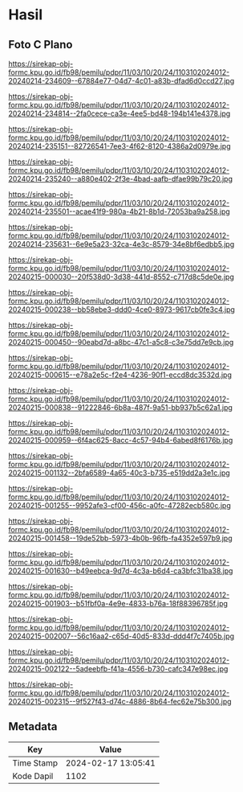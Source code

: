 # Hasil

## Foto C Plano

https://sirekap-obj-formc.kpu.go.id/fb98/pemilu/pdpr/11/03/10/20/24/1103102024012-20240214-234609--67884e77-04d7-4c01-a83b-dfad6d0ccd27.jpg

https://sirekap-obj-formc.kpu.go.id/fb98/pemilu/pdpr/11/03/10/20/24/1103102024012-20240214-234814--2fa0cece-ca3e-4ee5-bd48-194b141e4378.jpg

https://sirekap-obj-formc.kpu.go.id/fb98/pemilu/pdpr/11/03/10/20/24/1103102024012-20240214-235151--82726541-7ee3-4f62-8120-4386a2d0979e.jpg

https://sirekap-obj-formc.kpu.go.id/fb98/pemilu/pdpr/11/03/10/20/24/1103102024012-20240214-235240--a880e402-2f3e-4bad-aafb-dfae99b79c20.jpg

https://sirekap-obj-formc.kpu.go.id/fb98/pemilu/pdpr/11/03/10/20/24/1103102024012-20240214-235501--acae41f9-980a-4b21-8b1d-72053ba9a258.jpg

https://sirekap-obj-formc.kpu.go.id/fb98/pemilu/pdpr/11/03/10/20/24/1103102024012-20240214-235631--6e9e5a23-32ca-4e3c-8579-34e8bf6edbb5.jpg

https://sirekap-obj-formc.kpu.go.id/fb98/pemilu/pdpr/11/03/10/20/24/1103102024012-20240215-000030--20f538d0-3d38-441d-8552-c717d8c5de0e.jpg

https://sirekap-obj-formc.kpu.go.id/fb98/pemilu/pdpr/11/03/10/20/24/1103102024012-20240215-000238--bb58ebe3-ddd0-4ce0-8973-9617cb0fe3c4.jpg

https://sirekap-obj-formc.kpu.go.id/fb98/pemilu/pdpr/11/03/10/20/24/1103102024012-20240215-000450--90eabd7d-a8bc-47c1-a5c8-c3e75dd7e9cb.jpg

https://sirekap-obj-formc.kpu.go.id/fb98/pemilu/pdpr/11/03/10/20/24/1103102024012-20240215-000615--e78a2e5c-f2e4-4236-90f1-eccd8dc3532d.jpg

https://sirekap-obj-formc.kpu.go.id/fb98/pemilu/pdpr/11/03/10/20/24/1103102024012-20240215-000838--91222846-6b8a-487f-9a51-bb937b5c62a1.jpg

https://sirekap-obj-formc.kpu.go.id/fb98/pemilu/pdpr/11/03/10/20/24/1103102024012-20240215-000959--6f4ac625-8acc-4c57-94b4-6abed8f6176b.jpg

https://sirekap-obj-formc.kpu.go.id/fb98/pemilu/pdpr/11/03/10/20/24/1103102024012-20240215-001132--2bfa6589-4a65-40c3-b735-e519dd2a3e1c.jpg

https://sirekap-obj-formc.kpu.go.id/fb98/pemilu/pdpr/11/03/10/20/24/1103102024012-20240215-001255--9952afe3-cf00-456c-a0fc-47282ecb580c.jpg

https://sirekap-obj-formc.kpu.go.id/fb98/pemilu/pdpr/11/03/10/20/24/1103102024012-20240215-001458--19de52bb-5973-4b0b-96fb-fa4352e597b9.jpg

https://sirekap-obj-formc.kpu.go.id/fb98/pemilu/pdpr/11/03/10/20/24/1103102024012-20240215-001630--b49eebca-9d7d-4c3a-b6d4-ca3bfc31ba38.jpg

https://sirekap-obj-formc.kpu.go.id/fb98/pemilu/pdpr/11/03/10/20/24/1103102024012-20240215-001903--b51fbf0a-4e9e-4833-b76a-18f88396785f.jpg

https://sirekap-obj-formc.kpu.go.id/fb98/pemilu/pdpr/11/03/10/20/24/1103102024012-20240215-002007--56c16aa2-c65d-40d5-833d-ddd4f7c7405b.jpg

https://sirekap-obj-formc.kpu.go.id/fb98/pemilu/pdpr/11/03/10/20/24/1103102024012-20240215-002122--5adeebfb-f41a-4556-b730-cafc347e98ec.jpg

https://sirekap-obj-formc.kpu.go.id/fb98/pemilu/pdpr/11/03/10/20/24/1103102024012-20240215-002315--9f527f43-d74c-4886-8b64-fec62e75b300.jpg


## Metadata

| Key        | Value               |
| ---------- | ------------------- |
| Time Stamp | 2024-02-17 13:05:41 |
| Kode Dapil | 1102                |



